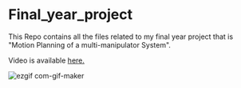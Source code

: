 # Final_year_project
This Repo contains all the files related to my final year project that is "Motion Planning of a multi-manipulator System".

Video is available [here.](https://youtu.be/mQ1uSM5DIxM)


![ezgif com-gif-maker](https://user-images.githubusercontent.com/43489868/172654299-fc9da043-87f1-4fdb-adeb-b5f27dadb04e.gif)
